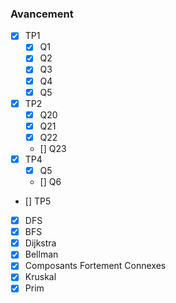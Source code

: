 ### Avancement

-   [x] TP1
    -   [x] Q1
    -   [x] Q2
    -   [x] Q3
    -   [x] Q4
    -   [x] Q5
-   [x] TP2
    -   [x] Q20
    -   [x] Q21
    -   [x] Q22
    -   [] Q23
-   [x] TP4
    -   [x] Q5
    -   [] Q6
-   [] TP5
-   [x] DFS
-   [x] BFS
-   [x] Dijkstra
-   [x] Bellman
-   [x] Composants Fortement Connexes
-   [x] Kruskal
-   [x] Prim
